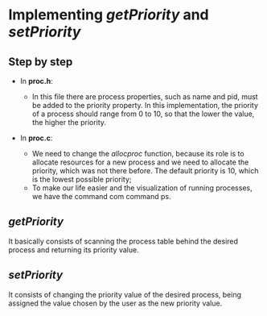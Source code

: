 # Implementing _getPriority_ and _setPriority_

## Step by step

- In **proc.h**:

  - In this file there are process properties, such as name and pid, must be added to the priority property. In this implementation, the priority of a process should range from 0 to 10, so that the lower the value, the higher the priority.

- In **proc.c**:

  - We need to change the _allocproc_ function, because its role is to allocate resources for a new process and we need to allocate the priority, which was not there before. The default priority is 10, which is the lowest possible priority;
  - To make our life easier and the visualization of running processes, we have the command com command ps.

## _getPriority_

It basically consists of scanning the process table behind the desired process and returning its priority value.

## _setPriority_

It consists of changing the priority value of the desired process, being assigned the value chosen by the user as the new priority value.

